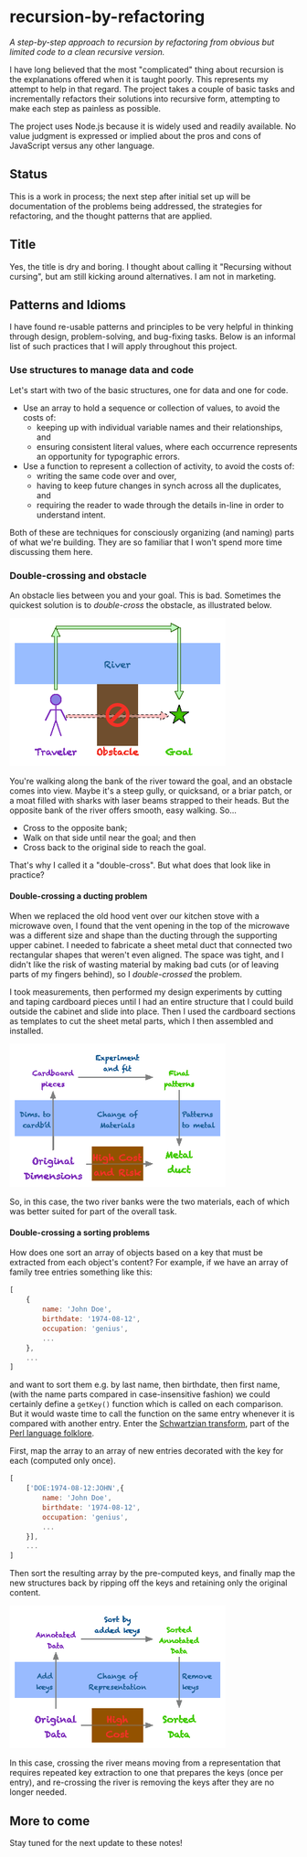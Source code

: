 # recursion-by-refactoring

_A step-by-step approach to recursion by refactoring from obvious but limited code to a clean recursive version._

I have long believed that the most "complicated" thing about recursion is the explanations offered when it is taught poorly. This represents my attempt to help in that regard. The project takes a couple of basic tasks and incrementally refactors their solutions into recursive form, attempting to make each step as painless as possible.

The project uses Node.js because it is widely used and readily available. No value judgment is expressed or implied about the pros and cons of JavaScript versus any other language.

## Status

This is a work in process; the next step after initial set up will be documentation of the problems being addressed, the strategies for refactoring, and the thought patterns that are applied.

## Title

Yes, the title is dry and boring. I thought about calling it "Recursing without cursing", but am still kicking around alternatives. I am not in marketing.

## Patterns and Idioms

I have found re-usable patterns and principles to be very helpful in thinking through design, problem-solving, and bug-fixing tasks. Below is an informal list of such practices that I will apply throughout this project.

### Use structures to manage data and code

Let's start with two of the basic structures, one for data and one for code.

* Use an array to hold a sequence or collection of values, to avoid the costs of:
	* keeping up with individual variable names and their relationships, and
	* ensuring consistent literal values, where each occurrence represents an opportunity for typographic errors.
* Use a function to represent a collection of activity, to avoid the costs of:
	* writing the same code over and over,
	* having to keep future changes in synch across all the duplicates, and
	* requiring the reader to wade through the details in-line in order to understand intent.

Both of these are techniques for consciously organizing (and naming) parts of what we're building. They are so familiar that I won't spend more time discussing them here.

### Double-crossing and obstacle

An obstacle lies between you and your goal. This is bad. Sometimes the quickest solution is to _double-cross_ the obstacle, as illustrated below.

<img src="images/double-cross.gif">

You're walking along the bank of the river toward the goal, and an obstacle comes into view. Maybe it's a steep gully, or quicksand, or a briar patch, or a moat filled with sharks with laser beams strapped to their heads. But the opposite bank of the river offers smooth, easy walking. So...

* Cross to the opposite bank;
* Walk on that side until near the goal; and then
* Cross back to the original side to reach the goal.

That's why I called it a "double-cross". But what does that look like in practice?

#### Double-crossing a ducting problem

When we replaced the old hood vent over our kitchen stove with a microwave oven, I found that the vent opening in the top of the microwave was a different size and shape than the ducting through the supporting upper cabinet. I needed to fabricate a sheet metal duct that connected two rectangular shapes that weren't even aligned. The space was tight, and I didn't like the risk of wasting material by making bad cuts (or of leaving parts of my fingers behind), so I _double-crossed_ the problem.

I took measurements, then performed my design experiments by cutting and taping cardboard pieces until I had an entire structure that I could build outside the cabinet and slide into place. Then I used the cardboard sections as templates to cut the sheet metal parts, which I then assembled and installed.

<img src="images/double-cross2.gif">

So, in this case, the two river banks were the two materials, each of which was better suited for part of the overall task.

#### Double-crossing a sorting problems

How does one sort an array of objects based on a key that must be extracted from each object's content? For example, if we have an array of family tree entries something like this:

```javascript
[
	{
		name: 'John Doe',
		birthdate: '1974-08-12',
		occupation: 'genius',
		...
	},
	...
]
```

and want to sort them e.g. by last name, then birthdate, then first name, (with the name parts compared in case-insensitive fashion) we could certainly define a ```getKey()``` function which is called on each comparison. But it would waste time to call the function on the same entry whenever it is compared with another entry. Enter the [Schwartzian transform](https://en.wikipedia.org/wiki/Schwartzian_transform), part of the [Perl language folklore](https://www.perl.com/article/the-history-of-the-schwartzian-transform/).

First, map the array to an array of new entries decorated with the key for each (computed only once).

```javascript
[
	['DOE:1974-08-12:JOHN',{
		name: 'John Doe',
		birthdate: '1974-08-12',
		occupation: 'genius',
		...
	}],
	...
]
```

Then sort the resulting array by the pre-computed keys, and finally map the new structures back by ripping off the keys and retaining only the original content.

<img src="images/double-cross3.gif">

In this case, crossing the river means moving from a representation that requires repeated key extraction to one that prepares the keys (once per entry), and re-crossing the river is removing the keys after they are no longer needed.

## More to come

Stay tuned for the next update to these notes!
